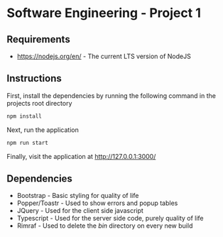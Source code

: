 # Software Engineering - Project 1

## Requirements
 + https://nodejs.org/en/ - The current LTS version of NodeJS

## Instructions

First, install the dependencies by running the following command in the projects root directory
```bash
npm install
```  

Next, run the application
```bash
npm run start
```

Finally, visit the application at http://127.0.0.1:3000/

## Dependencies
 + Bootstrap - Basic styling for quality of life
 + Popper/Toastr - Used to show errors and popup tables
 + JQuery - Used for the client side javascript
 + Typescript - Used for the server side code, purely quality of life
 + Rimraf - Used to delete the *bin* directory on every new build
